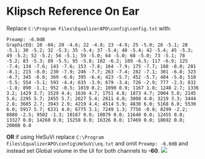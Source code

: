 # Klipsch Reference On Ear
Replace `C:\Program Files\EqualizerAPO\config\config.txt` with:
```
Preamp: -6.0dB
GraphicEQ: 10 -84; 20 -4.6; 22 -4.8; 23 -4.9; 25 -5.0; 26 -5.1; 28 -5.1; 30 -5.2; 32 -5.3; 35 -5.4; 37 -5.4; 40 -5.4; 42 -5.4; 45 -5.3; 49 -5.2; 52 -5.2; 56 -5.1; 59 -5.0; 64 -5.0; 68 -5.0; 73 -5.1; 78 -5.2; 83 -5.3; 89 -5.5; 95 -5.8; 102 -6.2; 109 -6.5; 117 -6.9; 125 -7.4; 134 -7.6; 143 -7.6; 153 -7.8; 164 -7.9; 175 -7.7; 188 -8.0; 201 -8.1; 215 -8.0; 230 -7.9; 246 -7.7; 263 -7.4; 282 -7.1; 301 -6.8; 323 -6.7; 345 -6.8; 369 -6.8; 395 -6.4; 423 -5.7; 452 -5.7; 484 -5.8; 518 -5.5; 554 -5.1; 593 -4.4; 635 -3.9; 679 -3.4; 726 -2.9; 777 -2.3; 832 -1.8; 890 -1.1; 952 -0.5; 1019 0.2; 1090 0.9; 1167 1.8; 1248 2.7; 1336 3.2; 1429 3.7; 1529 4.4; 1636 4.7; 1751 4.8; 1873 4.7; 2004 5.0; 2145 5.6; 2295 5.7; 2455 5.7; 2627 5.4; 2811 4.8; 3008 4.0; 3219 3.3; 3444 2.8; 3685 2.7; 3943 2.9; 4219 4.4; 4514 5.9; 4830 6.0; 5168 6.0; 5530 6.0; 5917 5.7; 6331 4.0; 6775 3.1; 7249 1.3; 7756 -0.8; 8299 -2.2; 8880 -2.5; 9502 -1.3; 10167 0.0; 10879 0.0; 11640 0.0; 12455 0.0; 13327 0.0; 14260 0.0; 15258 0.0; 16326 0.0; 17469 0.0; 18692 0.0; 20000 0.0
```
**OR** if using HeSuVi replace `C:\Program Files\EqualizerAPO\config\HeSuVi\eq.txt` and omit `Preamp: -6.0dB` and instead set Global volume in the UI for both channels to **-60**.
![](https://raw.githubusercontent.com/jaakkopasanen/AutoEq/master/results/Headphone.com/innerfidelity/onear/Klipsch%20Reference%20On%20Ear/Klipsch%20Reference%20On%20Ear.png)